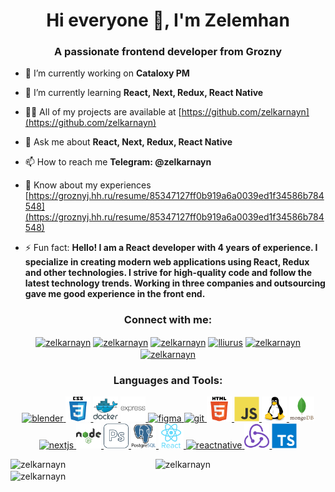 <h1 align="center">Hi everyone 👋, I'm Zelemhan</h1>
<h3 align="center">A passionate frontend developer from Grozny</h3>

- 🔭 I’m currently working on **Cataloxy PM**

- 🌱 I’m currently learning **React, Next, Redux, React Native**

- 👨‍💻 All of my projects are available at [https://github.com/zelkarnayn](https://github.com/zelkarnayn)

- 💬 Ask me about **React, Next, Redux, React Native**

- 📫 How to reach me **Telegram: @zelkarnayn**

- 📄 Know about my experiences [https://groznyj.hh.ru/resume/85347127ff0b919a6a0039ed1f34586b784548](https://groznyj.hh.ru/resume/85347127ff0b919a6a0039ed1f34586b784548)

- ⚡ Fun fact: 
  **Hello! I am a React developer with 4 years of experience. I specialize in creating modern web applications using React, Redux and other technologies. I strive for high-quality code and follow the latest technology trends. Working in three companies and outsourcing gave me good experience in the front end.**

<h3 align="center">Connect with me:</h3>

<p align="center">
<a href="https://linkedin.com/in/zelkarnayn" target="blank"><img align="center" src="https://raw.githubusercontent.com/rahuldkjain/github-profile-readme-generator/master/src/images/icons/Social/linked-in-alt.svg" alt="zelkarnayn" height="30" width="40" /></a>
<a href="https://codesandbox.com/zelkarnayn" target="blank"><img align="center" src="https://raw.githubusercontent.com/rahuldkjain/github-profile-readme-generator/master/src/images/icons/Social/codesandbox.svg" alt="zelkarnayn" height="30" width="40" /></a>
<a href="https://fb.com/zelkarnayn" target="blank"><img align="center" src="https://raw.githubusercontent.com/rahuldkjain/github-profile-readme-generator/master/src/images/icons/Social/facebook.svg" alt="zelkarnayn" height="30" width="40" /></a>
<a href="https://instagram.com/lliurus" target="blank"><img align="center" src="https://raw.githubusercontent.com/rahuldkjain/github-profile-readme-generator/master/src/images/icons/Social/instagram.svg" alt="lliurus" height="30" width="40" /></a>
<a href="https://www.youtube.com/c/zelkarnayn" target="blank"><img align="center" src="https://raw.githubusercontent.com/rahuldkjain/github-profile-readme-generator/master/src/images/icons/Social/youtube.svg" alt="zelkarnayn" height="30" width="40" /></a>
<a href="https://www.leetcode.com/zelkarnayn" target="blank"><img align="center" src="https://raw.githubusercontent.com/rahuldkjain/github-profile-readme-generator/master/src/images/icons/Social/leet-code.svg" alt="zelkarnayn" height="30" width="40" /></a>
</p>

<h3 align="center">Languages and Tools:</h3>

<p align="center"> <a href="https://www.blender.org/" target="_blank" rel="noreferrer"> <img src="https://download.blender.org/branding/community/blender_community_badge_white.svg" alt="blender" width="40" height="40"/> </a> <a href="https://www.w3schools.com/css/" target="_blank" rel="noreferrer"> <img src="https://raw.githubusercontent.com/devicons/devicon/master/icons/css3/css3-original-wordmark.svg" alt="css3" width="40" height="40"/> </a> <a href="https://www.docker.com/" target="_blank" rel="noreferrer"> <img src="https://raw.githubusercontent.com/devicons/devicon/master/icons/docker/docker-original-wordmark.svg" alt="docker" width="40" height="40"/> </a> <a href="https://expressjs.com" target="_blank" rel="noreferrer"> <img src="https://raw.githubusercontent.com/devicons/devicon/master/icons/express/express-original-wordmark.svg" alt="express" width="40" height="40"/> </a> <a href="https://www.figma.com/" target="_blank" rel="noreferrer"> <img src="https://www.vectorlogo.zone/logos/figma/figma-icon.svg" alt="figma" width="40" height="40"/> </a> <a href="https://git-scm.com/" target="_blank" rel="noreferrer"> <img src="https://www.vectorlogo.zone/logos/git-scm/git-scm-icon.svg" alt="git" width="40" height="40"/> </a> <a href="https://www.w3.org/html/" target="_blank" rel="noreferrer"> <img src="https://raw.githubusercontent.com/devicons/devicon/master/icons/html5/html5-original-wordmark.svg" alt="html5" width="40" height="40"/> </a> <a href="https://developer.mozilla.org/en-US/docs/Web/JavaScript" target="_blank" rel="noreferrer"> <img src="https://raw.githubusercontent.com/devicons/devicon/master/icons/javascript/javascript-original.svg" alt="javascript" width="40" height="40"/> </a> <a href="https://www.linux.org/" target="_blank" rel="noreferrer"> <img src="https://raw.githubusercontent.com/devicons/devicon/master/icons/linux/linux-original.svg" alt="linux" width="40" height="40"/> </a> <a href="https://www.mongodb.com/" target="_blank" rel="noreferrer"> <img src="https://raw.githubusercontent.com/devicons/devicon/master/icons/mongodb/mongodb-original-wordmark.svg" alt="mongodb" width="40" height="40"/> </a> <a href="https://nextjs.org/" target="_blank" rel="noreferrer"> <img src="https://cdn.worldvectorlogo.com/logos/nextjs-2.svg" alt="nextjs" width="40" height="40"/> </a> <a href="https://nodejs.org" target="_blank" rel="noreferrer"> <img src="https://raw.githubusercontent.com/devicons/devicon/master/icons/nodejs/nodejs-original-wordmark.svg" alt="nodejs" width="40" height="40"/> </a> <a href="https://www.photoshop.com/en" target="_blank" rel="noreferrer"> <img src="https://raw.githubusercontent.com/devicons/devicon/master/icons/photoshop/photoshop-line.svg" alt="photoshop" width="40" height="40"/> </a> <a href="https://www.postgresql.org" target="_blank" rel="noreferrer"> <img src="https://raw.githubusercontent.com/devicons/devicon/master/icons/postgresql/postgresql-original-wordmark.svg" alt="postgresql" width="40" height="40"/> </a> <a href="https://reactjs.org/" target="_blank" rel="noreferrer"> <img src="https://raw.githubusercontent.com/devicons/devicon/master/icons/react/react-original-wordmark.svg" alt="react" width="40" height="40"/> </a> <a href="https://reactnative.dev/" target="_blank" rel="noreferrer"> <img src="https://reactnative.dev/img/header_logo.svg" alt="reactnative" width="40" height="40"/> </a> <a href="https://redux.js.org" target="_blank" rel="noreferrer"> <img src="https://raw.githubusercontent.com/devicons/devicon/master/icons/redux/redux-original.svg" alt="redux" width="40" height="40"/> </a> <a href="https://www.typescriptlang.org/" target="_blank" rel="noreferrer"> <img src="https://raw.githubusercontent.com/devicons/devicon/master/icons/typescript/typescript-original.svg" alt="typescript" width="40" height="40"/> </a> </p>

<p><img align="left" width="46%" src="https://github-readme-stats.vercel.app/api?username=zelkarnayn&show_icons=true&locale=en" alt="zelkarnayn" /></p>
<p><img align="left" width="46%" src="https://github-readme-streak-stats.herokuapp.com/?user=zelkarnayn&" alt="zelkarnayn" /></p>
<p><img align="center" width="46%" src="https://github-readme-stats.vercel.app/api/top-langs?username=zelkarnayn&show_icons=true&locale=en&layout=compact" alt="zelkarnayn" /></p>
